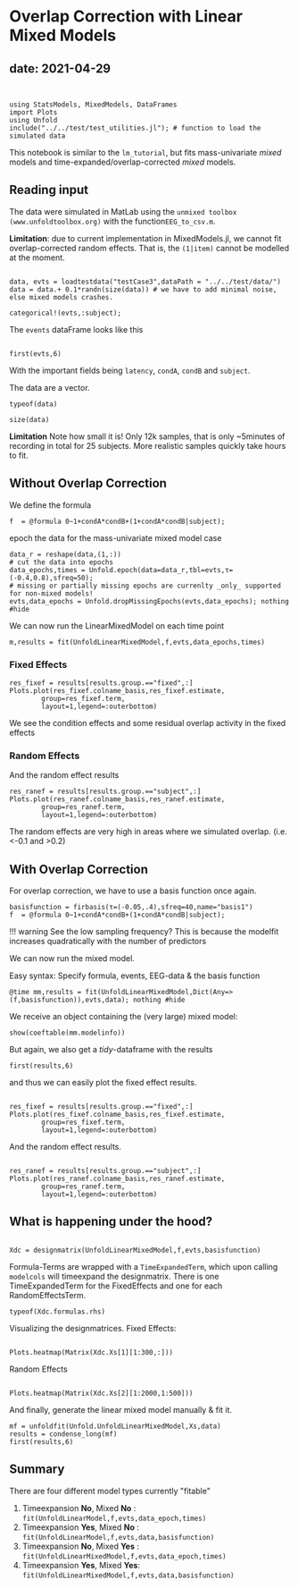 # Overlap Correction with Linear Mixed Models

date: 2021-04-29
----

```@example Main


using StatsModels, MixedModels, DataFrames
import Plots
using Unfold
include("../../test/test_utilities.jl"); # function to load the simulated data
```





This notebook is similar to the `lm_tutorial`, but fits mass-univariate *mixed* models and time-expanded/overlap-corrected *mixed* models.

## Reading input
The data were simulated in MatLab using the `unmixed toolbox (www.unfoldtoolbox.org)` with the function`EEG_to_csv.m`.

**Limitation**: due to current implementation in MixedModels.jl, we cannot fit overlap-corrected random effects.
That is, the `(1|item)` cannot be modelled at the moment.

```@example Main

data, evts = loadtestdata("testCase3",dataPath = "../../test/data/")
data = data.+ 0.1*randn(size(data)) # we have to add minimal noise, else mixed models crashes.

categorical!(evts,:subject);
```



The `events` dataFrame looks like this
```@example Main

first(evts,6)
```



With the important fields being `latency`, `condA`, `condB` and `subject`.

The data are a vector.
```@example Main
typeof(data)
```

```@example Main
size(data)
```




**Limitation** Note how small it is! Only 12k samples, that is only ~5minutes of recording in total for 25 subjects. More realistic samples quickly take hours to fit.

## Without Overlap Correction
We define the formula
```@example Main
f  = @formula 0~1+condA*condB+(1+condA*condB|subject);
```






epoch the data for the mass-univariate mixed model case
```@example Main
data_r = reshape(data,(1,:))
# cut the data into epochs
data_epochs,times = Unfold.epoch(data=data_r,tbl=evts,τ=(-0.4,0.8),sfreq=50);
# missing or partially missing epochs are currenlty _only_ supported for non-mixed models!
evts,data_epochs = Unfold.dropMissingEpochs(evts,data_epochs); nothing #hide
```




We can now run the LinearMixedModel on each time point
```@example Main
m,results = fit(UnfoldLinearMixedModel,f,evts,data_epochs,times) 
```


### Fixed Effects
```@example Main
res_fixef = results[results.group.=="fixed",:]
Plots.plot(res_fixef.colname_basis,res_fixef.estimate,
        group=res_fixef.term,
        layout=1,legend=:outerbottom)
```


We see the condition effects and some residual overlap activity in the fixed effects

### Random Effects
And the random effect results
```@example Main
res_ranef = results[results.group.=="subject",:]
Plots.plot(res_ranef.colname_basis,res_ranef.estimate,
        group=res_ranef.term,
        layout=1,legend=:outerbottom)
```





The random effects are very high in areas where we simulated overlap. (i.e. <-0.1 and >0.2)

## With Overlap Correction
For overlap correction, we have to use a basis function once again.
```@example Main
basisfunction = firbasis(τ=(-0.05,.4),sfreq=40,name="basis1")
f  = @formula 0~1+condA*condB+(1+condA*condB|subject);
```



!!! warning
See the low sampling frequency? This is because the modelfit increases quadratically with the number of predictors

We can now run the mixed model.

Easy syntax: Specify formula, events, EEG-data & the basis function
```@example Main
@time mm,results = fit(UnfoldLinearMixedModel,Dict(Any=>(f,basisfunction)),evts,data); nothing #hide 
```





We receive an object containing the (very large) mixed model:
```@example Main
show(coeftable(mm.modelinfo))
```



But again, we also get a *tidy*-dataframe with the results
```@example Main
first(results,6)
```



and thus we can easily plot the fixed effect results.
```@example Main

res_fixef = results[results.group.=="fixed",:]
Plots.plot(res_fixef.colname_basis,res_fixef.estimate,
        group=res_fixef.term,
        layout=1,legend=:outerbottom)
```





And the random effect results.
```@example Main

res_ranef = results[results.group.=="subject",:]
Plots.plot(res_ranef.colname_basis,res_ranef.estimate,
        group=res_ranef.term,
        layout=1,legend=:outerbottom)
```

## What is happening under the hood?
```@example Main

Xdc = designmatrix(UnfoldLinearMixedModel,f,evts,basisfunction)
```






Formula-Terms are wrapped with a `TimeExpandedTerm`, which upon calling `modelcols` will timeexpand the designmatrix.
There is one TimeExpandedTerm for the FixedEffects and one for each RandomEffectsTerm.
```@example Main
typeof(Xdc.formulas.rhs)
```





Visualizing the designmatrices.
Fixed Effects:
```@example Main

Plots.heatmap(Matrix(Xdc.Xs[1][1:300,:]))
```






Random Effects
```@example Main

Plots.heatmap(Matrix(Xdc.Xs[2][1:2000,1:500]))
```







And finally, generate the linear mixed model manually & fit it.
```@example Main
mf = unfoldfit(Unfold.UnfoldLinearMixedModel,Xs,data)
results = condense_long(mf)
first(results,6)
```




## Summary
There are four different model types currently "fitable"

1. Timeexpansion **No**, Mixed **No**  : `fit(UnfoldLinearModel,f,evts,data_epoch,times)`
1. Timeexpansion **Yes**, Mixed **No** : `fit(UnfoldLinearModel,f,evts,data,basisfunction)`
1. Timeexpansion **No**, Mixed **Yes** : `fit(UnfoldLinearMixedModel,f,evts,data_epoch,times)`
1. Timeexpansion **Yes**, Mixed **Yes**: `fit(UnfoldLinearMixedModel,f,evts,data,basisfunction)`


